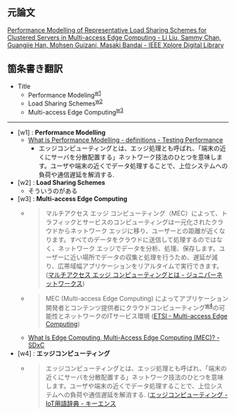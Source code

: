 ## 元論文

[Performance Modelling of Representative Load Sharing Schemes for Clustered Servers in Multi-access Edge Computing - Li Liu, Sammy Chan, Guangjie Han, Mohsen Guizani, Masaki Bandai - IEEE Xplore Digital Library](https://ieeexplore.ieee.org/document/8521659)



## 箇条書き翻訳

- Title
  - Performance Modeling<sup>[w1](#fnkw1)</sup>
  - Load Sharing Schemes<sup>[w2](#fnkw2)</sup>
  - Multi-access Edge Computing<sup>[w3](#fnkw3)</sup>




---

- <span id="fnkw1">[w1]</span> : __Performance Modelling__
  - [What is Performance Modelling - definitions - Testing Performance](http://www.testingperformance.org/definitions/what-is-performance-modelling)
    - エッジコンピューティングとは、エッジ処理とも呼ばれ、「端末の近くにサーバを分散配置する」ネットワーク技法のひとつを意味します。ユーザや端末の近くでデータ処理することで、上位システムへの負荷や通信遅延を解消する.
- <span id="fnkw2">[w2]</span> : __Load Sharing Schemes__
  - そういうのがある
- <span id="fnkw3">[w3]</span> : __Multi-access Edge Computing__
  - > マルチアクセス エッジ コンピューティング（MEC）によって、トラフィックとサービスのコンピューティングは一元化されたクラウドからネットワーク エッジに移り、ユーザーとの距離が近くなります。すべてのデータをクラウドに送信して処理するのではなく、ネットワーク エッジでデータを分析、処理、保存します。ユーザーに近い場所でデータの収集と処理を行うため、遅延が減り、広帯域幅アプリケーションをリアルタイムで実行できます。 ([マルチアクセス エッジ コンピューティングとは - ジュニパーネットワークス](https://www.juniper.net/jp/jp/products-services/what-is/multi-access-edge-computing/))
  - > MEC (Multi-access Edge Computing) によってアプリケーション開発者とコンテンツ提供者にクラウドコンピューティング<sup>[w4](#fnkw4)</sup>の可能性とネットワークのITサービス環境 ([ETSI - Multi-access Edge Computing](https://www.etsi.org/technologies-clusters/technologies/multi-access-edge-computing))
  - [What Is Edge Computing, Multi-Access Edge Computing (MEC)? - SDxC](https://www.sdxcentral.com/edge/definitions/what-multi-access-edge-computing-mec/)
- <span id="fnkw4">[w4]</span> : __エッジコンピューティング__
  - > エッジコンピューティングとは、エッジ処理とも呼ばれ、「端末の近くにサーバを分散配置する」ネットワーク技法のひとつを意味します。ユーザや端末の近くでデータ処理することで、上位システムへの負荷や通信遅延を解消する. ([エッジコンピューティング - IoT用語辞典 - キーエンス](https://www.keyence.co.jp/ss/general/iot-glossary/edge-computing.jsp)



